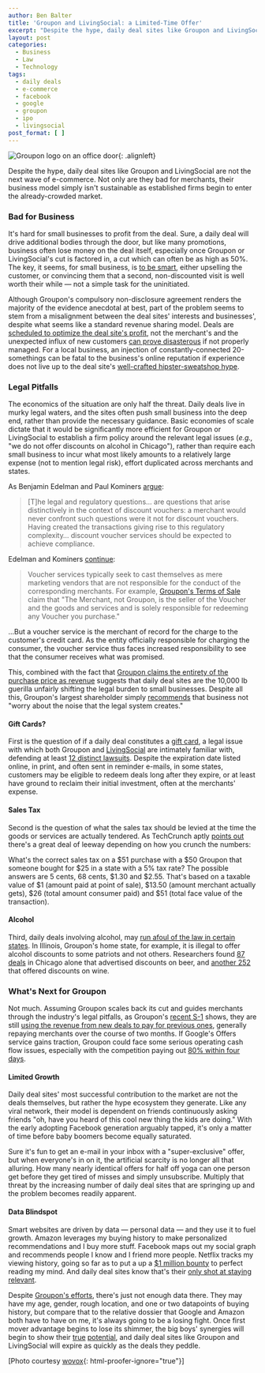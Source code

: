 ```yaml
---
author: Ben Balter
title: 'Groupon and LivingSocial: a Limited-Time Offer'
excerpt: "Despite the hype, daily deal sites like Groupon and LivingSocial are not the next wave of e-commerce. Not only are they bad for merchants, their business model simply isn't sustainable as established firms begin to enter the already-crowded market."
layout: post
categories:
  - Business
  - Law
  - Technology
tags:
  - daily deals
  - e-commerce
  - facebook
  - google
  - groupon
  - ipo
  - livingsocial
post_format: [ ]
---
```


![Groupon logo on an office door][1]{: .alignleft}

Despite the hype, daily deal sites like Groupon and LivingSocial are not the next wave of e-commerce. Not only are they bad for merchants, their business model simply isn't sustainable as established firms begin to enter the already-crowded market.

### Bad for Business

It's hard for small businesses to profit from the deal. Sure, a daily deal will drive additional bodies through the door, but like many promotions, business often lose money on the deal itself, especially once Groupon or LivingSocial's cut is factored in, a cut which can often be as high as 50%. The key, it seems, for small business, is [to be smart][2], either upselling the customer, or convincing them that a second, non-discounted visit is well worth their while — not a simple task for the uninitiated.

Although Groupon's compulsory non-disclosure agreement renders the majority of the evidence anecdotal at best, part of the problem seems to stem from a misalignment between the deal sites' interests and businesses', despite what seems like a standard revenue sharing model. Deals are [scheduled to optimize the deal site's profit][3], not the merchant's and the unexpected influx of new customers [can prove disasterous][4] if not properly managed. For a local business, an injection of constantly-connected 20-somethings can be fatal to the business's online reputation if experience does not live up to the deal site's [well-crafted hipster-sweatshop hype][5].

### Legal Pitfalls

The economics of the situation are only half the threat. Daily deals live in murky legal waters, and the sites often push small business into the deep end, rather than provide the necessary guidance. Basic economies of scale dictate that it would be significantly more efficient for Groupon or LivingSocial to establish a firm policy around the relevant legal issues (*e.g.,* "we do not offer discounts on alcohol in Chicago"), rather than require each small business to incur what most likely amounts to a relatively large expense (not to mention legal risk), effort duplicated across merchants and states.

As Benjamin Edelman and Paul Kominers [argue][6]:

> \[T\]he legal and regulatory questions… are questions that arise distinctively in the context of discount vouchers: a merchant would never confront such questions were it not for discount vouchers. Having created the transactions giving rise to this regulatory complexity… discount voucher services should be expected to achieve compliance.

Edelman and Kominers [continue][6]:

> Voucher services typically seek to cast themselves as mere marketing vendors that are not responsible for the conduct of the corresponding merchants. For example, [Groupon's Terms of Sale][7] claim that "The Merchant, not Groupon, is the seller of the Voucher and the goods and services and is solely responsible for redeeming any Voucher you purchase."

...But a voucher service is the merchant of record for the charge to the customer's credit card. As the entity officially responsible for charging the consumer, the voucher service thus faces increased responsibility to see that the consumer receives what was promised.

This, combined with the fact that [Groupon claims the entirety of the purchase price as revenue][8] suggests that daily deal sites are the 10,000 lb guerilla unfairly shifting the legal burden to small businesses. Despite all this, Groupon's largest shareholder simply [recommends][9] that business not "worry about the noise that the legal system creates."

#### Gift Cards?

First is the question of if a daily deal constitutes a [gift card][10], a legal issue with which both Groupon and [LivingSocial][12] are intimately familiar with, defending at least [12 distinct lawsuits][13]. Despite the expiration date listed online, in print, and often sent in reminder e-mails, in some states, customers may be eligible to redeem deals long after they expire, or at least have ground to reclaim their initial investment, often at the merchants' expense.

#### Sales Tax

Second is the question of what the sales tax should be levied at the time the goods or services are actually tendered. As TechCrunch aptly [points out][14] there's a great deal of leeway depending on how you crunch the numbers:

What's the correct sales tax on a $51 purchase with a $50 Groupon that someone bought for $25 in a state with a 5% tax rate? The possible answers are 5 cents, 68 cents, $1.30 and $2.55. That's based on a taxable value of $1 (amount paid at point of sale), $13.50 (amount merchant actually gets), $26 (total amount consumer paid) and $51 (total face value of the transaction).

#### Alcohol

Third, daily deals involving alcohol, may [run afoul of the law in certain states][15]. In Illinois, Groupon's home state, for example, it is illegal to offer alcohol discounts to some patriots and not others. Researchers found [87 deals][16] in Chicago alone that advertised discounts on beer, and [another 252][17] that offered discounts on wine.

### What's Next for Groupon

Not much. Assuming Groupon scales back its cut and guides merchants through the industry's  legal pitfalls, as Groupon's [recent S-1][18] shows, they are still [using the revenue from new deals to pay for previous ones][19], generally repaying merchants over the course of two months. If Google's Offers service gains traction, Groupon could face some serious operating cash flow issues, especially with the competition paying out [80% within four days][20].

#### Limited Growth

Daily deal sites' most successful contribution to the market are not the deals themselves, but rather the hype ecosystem they generate. Like any viral network, their model is dependent on friends continuously asking friends "oh, have you heard of this cool new thing the kids are doing." With the early adopting Facebook generation arguably tapped, it's only a matter of time before baby boomers become equally saturated.

Sure it's fun to get an e-mail in your inbox with a "super-exclusive" offer, but when everyone's in on it, the artificial scarcity is no longer all that alluring. How many nearly identical offers for half off yoga can one person get before they get tired of misses and simply unsubscribe. Multiply that threat by the increasing number of daily deal sites that are springing up and the problem becomes readily apparent.

#### Data Blindspot

Smart websites are driven by data — personal data — and they use it to fuel growth. Amazon leverages my buying history to make personalized recommendations and I buy more stuff. Facebook maps out my social graph and recommends people I know and I friend more people. Netflix tracks my viewing history, going so far as to put a up a [$1 million bounty][21] to perfect reading my mind. And daily deal sites know that's their [only shot at staying relevant][22].

Despite [Groupon's efforts][23], there's just not enough data there. They may have my age, gender, rough location, and one or two datapoints of buying history, but compare that to the relative dossier that Google and Amazon both have to have on me, it's always going to be a losing fight. Once first mover advantage begins to lose its shimmer, the big boys' synergies will begin to show their [true][24] [potential][25], and daily deal sites like Groupon and LivingSocial will expire as quickly as the deals they peddle.

\[Photo courtesy [wovox][26]{: html-proofer-ignore="true"}\]

[1]: http://ben.balter.com/wp-content/uploads/2011/06/5554901181_664eac93a6_b-300x200.jpg "Groupon"
[2]: http://news.ycombinator.com/item?id=2654788
[3]: http://techcrunch.com/2011/06/09/groupon-single-worst-decision/
[4]: http://gawker.com/5786492/the-groupon-backlash-its-the-business-model-stupid
[5]: http://gawker.com/5785317/the-groupon-backlash-is-on
[6]: http://www.benedelman.org/voucher-consumer-protection/#liability
[7]: http://www.groupon.com/terms
[8]: http://www.businessinsider.com/teardown-of-the-groupon-merchant-agreement-2011-6
[9]: http://blogs.forbes.com/luisakroll/2011/04/04/new-billionaire-eric-lefkofsky-talks-about-groupon-and-tech-investing/
[10]: http://www.ncsl.org/default.aspx?tabid=12474
[12]: http://www.seattlepi.com/local/article/Seattle-class-action-LivingSocial-expiration-1015493.php
[13]: http://www.benedelman.org/voucher-consumer-protection/#expiration
[14]: http://techcrunch.com/2011/06/15/daily-deal-consumer-protection-laws/
[15]: http://www.tabc.state.tx.us/education/pdfs/Happy-Hour-Laws.pdf
[16]: http://www.benedelman.org/voucher-consumer-protection/beer-chicago-google-060811.png
[17]: http://www.benedelman.org/voucher-consumer-protection/wine-chicago-google-060811.png
[18]: http://www.sec.gov/Archives/edgar/data/1490281/000104746911005613/a2203913zs-1.htm
[19]: http://techcrunch.com/2011/06/13/why-groupon-is-poised-for-collapse/
[20]: http://www.google.com/support/offersbusiness/bin/answer.py?hl=en&answer=1229917
[21]: http://bits.blogs.nytimes.com/2009/09/21/netflix-awards-1-million-prize-and-starts-a-new-contest/
[22]: http://techcrunch.com/2011/01/11/why-we-invested-in-groupon-the-power-of-data/
[23]: http://techcrunch.com/2010/12/07/groupon-everywhere-jiwire/
[24]: http://www.wired.com/epicenter/2011/04/facebook-deals/
[25]: http://thenextweb.com/us/2011/06/02/amazon-enters-the-daily-deals-space-with-amazonlocal/
[26]: http://www.flickr.com/photos/wovox/5554901181/
